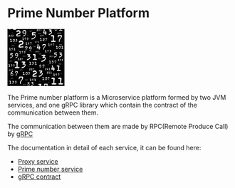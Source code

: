 # Prime Number Platform 
![My image](img/prime.jpg)

The Prime number platform is a Microservice platform formed by two JVM services, and one gRPC library which contain the
contract of the communication between them.

The communication between them are made by RPC(Remote Produce Call) by [gRPC](https://grpc.io)

The documentation in detail of each service, it can be found here:

* [Proxy service](ProxyService/README.md)
* [Prime number service](PrimerNumberService/README.md)
* [gRPC contract](GRpcContract/README.md)

